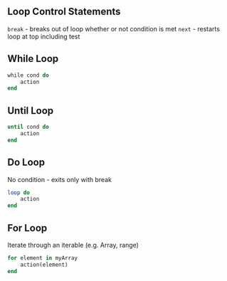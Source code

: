 ## Loop Control Statements
`break` - breaks out of loop whether or not condition is met
`next` - restarts loop at top including test

## While Loop
```ruby
while cond do
	action
end
```

## Until Loop
```ruby
until cond do
	action
end
```

## Do Loop
No condition - exits only with break
```ruby
loop do
	action
end	
```

## For Loop
Iterate through an iterable (e.g. Array, range)
```ruby
for element in myArray
	action(element)
end	
```
